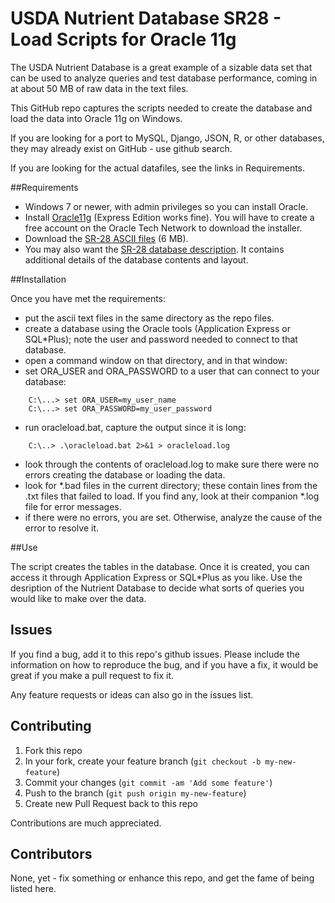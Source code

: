 # USDA Nutrient Database SR28 - Load Scripts for Oracle 11g

The USDA Nutrient Database is a great example of a sizable data set
that can be used to analyze queries and test database performance,
coming in at about 50 MB of raw data in the text files.

This GitHub repo captures the scripts needed to create the database
and load the data into Oracle 11g on Windows.

If you are looking for a port to MySQL, Django, JSON, R, or other databases,
they may already exist on GitHub - use github search.

If you are looking for the actual datafiles, see the links in Requirements.

##Requirements

* Windows 7 or newer, with admin privileges so you can install Oracle.
* Install [Oracle11g](
http://www.oracle.com/technetwork/database/database-technologies/express-edition/downloads/index.html?ssSourceSiteId=ocomen) 
(Express Edition works fine). You will have to create a free account on
the Oracle Tech Network to download the installer.
* Download the [SR-28 ASCII files](https://www.ars.usda.gov/SP2UserFiles/Place/12354500/Data/SR/SR28/dnload/sr28asc.zip)  (6 MB).
* You may also want the [SR-28 database description](http://www.ars.usda.gov/SP2UserFiles/Place/80400525/Data/SR/SR28/sr28_doc.pd). It contains additional details of the database contents and layout. 

##Installation

Once you have met the requirements:
* put the ascii text files in the same directory as the repo files.
* create a database using the Oracle tools (Application Express or SQL*Plus); note the user and password needed to connect to that database.
* open a command window on that directory, and in that window:
* set ORA_USER and ORA_PASSWORD to a user that can connect to your database:
```
    C:\...> set ORA_USER=my_user_name
	C:\...> set ORA_PASSWORD=my_user_password
```	
* run oracleload.bat, capture the output since it is long:
```
    C:\..> .\oracleload.bat 2>&1 > oracleload.log
```	
* look through the contents of oracleload.log to make sure there were no errors creating the database or loading the data.
* look for *.bad files in the current directory; these contain lines from the .txt files that failed to load. If you find any, look at their companion *.log file for error messages.
* if there were no errors, you are set. Otherwise, analyze the cause of the error to resolve it.

##Use

The script creates the tables in the database. Once it is created, you can access it through Application Express or SQL*Plus as you like. Use the desription of the Nutrient Database to decide what sorts of queries you would like to make over the data.

## Issues

If you find a bug, add it to this repo's github issues. Please include the
information on how to reproduce the bug, and if you have a fix, it would
be great if you make a pull request to fix it.

Any feature requests or ideas can also go in the issues list.

## Contributing

1. Fork this repo
2. In your fork, create your feature branch (`git checkout -b my-new-feature`)
3. Commit your changes (`git commit -am 'Add some feature'`)
4. Push to the branch (`git push origin my-new-feature`)
5. Create new Pull Request back to this repo

Contributions are much appreciated.

## Contributors

None, yet - fix something or enhance this repo, and get the fame of being listed here.

